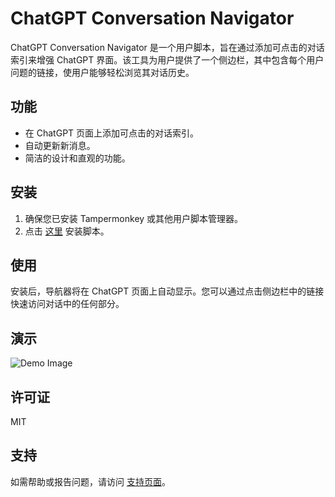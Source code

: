 # ChatGPT Conversation Navigator

ChatGPT Conversation Navigator 是一个用户脚本，旨在通过添加可点击的对话索引来增强 ChatGPT 界面。该工具为用户提供了一个侧边栏，其中包含每个用户问题的链接，使用户能够轻松浏览其对话历史。

## 功能

- 在 ChatGPT 页面上添加可点击的对话索引。
- 自动更新新消息。
- 简洁的设计和直观的功能。

## 安装

1. 确保您已安装 Tampermonkey 或其他用户脚本管理器。
2. 点击 [这里](https://greasyfork.org/en/scripts/533157-chatgpt-conversation-navigator) 安装脚本。

## 使用

安装后，导航器将在 ChatGPT 页面上自动显示。您可以通过点击侧边栏中的链接快速访问对话中的任何部分。

## 演示

![Demo Image](demo/demo-image.png)

## 许可证

MIT

## 支持

如需帮助或报告问题，请访问 [支持页面](https://github.com/tianyw0/ai-conversation-navigator/issues)。
